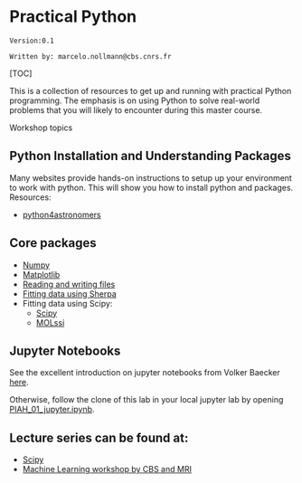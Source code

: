 # Practical Python

`Version:0.1 `

`Written by: marcelo.nollmann@cbs.cnrs.fr`

[TOC]

This is a collection of resources to get up and running with practical Python programming. The emphasis is on using Python to solve real-world problems that you will likely to encounter during this master course.

Workshop topics

## Python Installation and Understanding Packages

Many websites provide hands-on instructions to setup up your environment to work with python. This will show you how to install python and packages. Resources:

- [python4astronomers](https://python4astronomers.github.io/installation/python_install.html)


## Core packages

- [Numpy](Introduction_NumPy.md)
- [Matplotlib](Introduction_Matplotlib.md)
- [Reading and writing files](https://python4astronomers.github.io/files/files.html)
- [Fitting data using Sherpa](https://python4astronomers.github.io/fitting/fitting.html)
- Fitting data using Scipy: 
  - [Scipy](https://scipy-lectures.org/intro/scipy/auto_examples/plot_curve_fit.html)
  - [MOLssi](https://education.molssi.org/python-data-analysis/03-data-fitting/index.html) 



## Jupyter Notebooks

See the excellent introduction on jupyter notebooks from Volker Baecker [here](https://colab.research.google.com/github/MontpellierRessourcesImagerie/python_in_an_hour/blob/master/PIAH_01_jupyter.ipynb).

Otherwise, follow the clone of this lab in your local jupyter lab by opening [PIAH_01_jupyter.ipynb](PIAH_01_jupyter.ipynb).

## Lecture series can be found at:

- [Scipy](http://scipy-lectures.org/)
- [Machine Learning workshop by CBS and MRI](https://montpellierressourcesimagerie.github.io/mri-workshop-machine-learning/)
